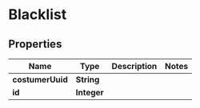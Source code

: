 
# Blacklist

## Properties
Name | Type | Description | Notes
------------ | ------------- | ------------- | -------------
**costumerUuid** | **String** |  | 
**id** | **Integer** |  | 



